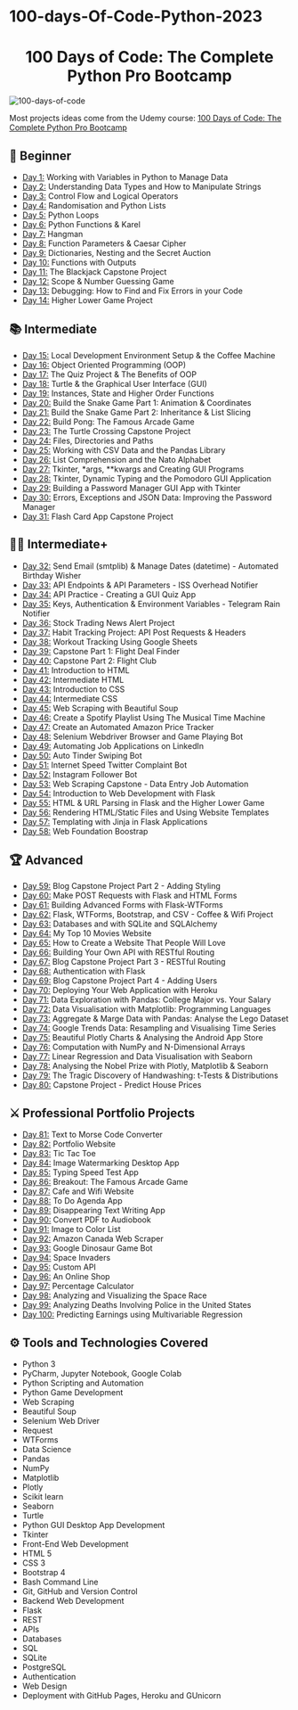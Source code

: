 # 100-days-Of-Code-Python-2023
<h1 align="center">100 Days of Code: The Complete Python Pro Bootcamp
</h1>

![100-days-of-code](https://preview.redd.it/r4p6b57nhgga1.gif)

Most projects ideas come from the Udemy course: [100 Days of Code: The Complete Python Pro Bootcamp](https://www.udemy.com/course/100-days-of-code/)


## 🔰 Beginner 
- [Day 1:](01) Working with Variables in Python to Manage Data
- [Day 2:](02) Understanding Data Types and How to Manipulate Strings
- [Day 3:](03) Control Flow and Logical Operators
- [Day 4:](04) Randomisation and Python Lists
- [Day 5:](05) Python Loops
- [Day 6:](06) Python Functions & Karel
- [Day 7:](07) Hangman
- [Day 8:](08) Function Parameters & Caesar Cipher
- [Day 9:](09) Dictionaries, Nesting and the Secret Auction
- [Day 10:](10) Functions with Outputs
- [Day 11:](11) The Blackjack Capstone Project
- [Day 12:](12) Scope & Number Guessing Game
- [Day 13:](13) Debugging: How to Find and Fix Errors in your Code
- [Day 14:](14) Higher Lower Game Project

## 📚 Intermediate
- [Day 15:](15) Local Development Environment Setup & the Coffee Machine
- [Day 16:](16) Object Oriented Programming (OOP)
- [Day 17:](17) The Quiz Project & The Benefits of OOP
- [Day 18:](18) Turtle & the Graphical User Interface (GUI)
- [Day 19:](19) Instances, State and Higher Order Functions
- [Day 20:](20) Build the Snake Game Part 1: Animation & Coordinates
- [Day 21:](21) Build the Snake Game Part 2: Inheritance & List Slicing
- [Day 22:](22) Build Pong: The Famous Arcade Game
- [Day 23:](23) The Turtle Crossing Capstone Project
- [Day 24:](24) Files, Directories and Paths
- [Day 25:](25) Working with CSV Data and the Pandas Library
- [Day 26:](26) List Comprehension and the Nato Alphabet
- [Day 27:](27) Tkinter, *args, **kwargs and Creating GUI Programs
- [Day 28:](28) Tkinter, Dynamic Typing and the Pomodoro GUI Application
- [Day 29:](29) Building a Password Manager GUI App with Tkinter
- [Day 30:](30) Errors, Exceptions and JSON Data: Improving the Password Manager
- [Day 31:](31) Flash Card App Capstone Project

## 👨‍💻 Intermediate+
- [Day 32:](32) Send Email (smtplib) & Manage Dates (datetime) - Automated Birthday Wisher
- [Day 33:](33) API Endpoints & API Parameters - ISS Overhead Notifier
- [Day 34:](34) API Practice - Creating a GUI Quiz App
- [Day 35:](35) Keys, Authentication & Environment Variables - Telegram Rain Notifier
- [Day 36:](36) Stock Trading News Alert Project
- [Day 37:](37) Habit Tracking Project: API Post Requests & Headers
- [Day 38:](38) Workout Tracking Using Google Sheets
- [Day 39:](39) Capstone Part 1: Flight Deal Finder
- [Day 40:](40) Capstone Part 2: Flight Club
- [Day 41:](41) Introduction to HTML
- [Day 42:](42) Intermediate HTML
- [Day 43:](43) Introduction to CSS
- [Day 44:](44) Intermediate CSS
- [Day 45:](45) Web Scraping with Beautiful Soup
- [Day 46:](46) Create a Spotify Playlist Using The Musical Time Machine
- [Day 47:](47) Create an Automated Amazon Price Tracker
- [Day 48:](48) Selenium Webdriver Browser and Game Playing Bot
- [Day 49:](49) Automating Job Applications on LinkedIn
- [Day 50:](50) Auto Tinder Swiping Bot
- [Day 51:](51) Internet Speed Twitter Complaint Bot
- [Day 52:](52) Instagram Follower Bot
- [Day 53:](53) Web Scraping Capstone - Data Entry Job Automation
- [Day 54:](54) Introduction to Web Development with Flask
- [Day 55:](55) HTML & URL Parsing in Flask and the Higher Lower Game
- [Day 56:](56) Rendering HTML/Static Files and Using Website Templates
- [Day 57:](57) Templating with Jinja in Flask Applications
- [Day 58:](58) Web Foundation Boostrap

## 🏆 Advanced
- [Day 59:](59) Blog Capstone Project Part 2 - Adding Styling
- [Day 60:](60) Make POST Requests with Flask and HTML Forms
- [Day 61:](61) Building Advanced Forms with Flask-WTForms
- [Day 62:](62) Flask, WTForms, Bootstrap, and CSV - Coffee & Wifi Project
- [Day 63:](63) Databases and with SQLite and SQLAlchemy
- [Day 64:](64) My Top 10 Movies Website
- [Day 65:](65) How to Create a Website That People Will Love
- [Day 66:](66) Building Your Own API with RESTful Routing
- [Day 67:](67) Blog Capstone Project Part 3 - RESTful Routing
- [Day 68:](68) Authentication with Flask
- [Day 69:](69) Blog Capstone Project Part 4 - Adding Users
- [Day 70:](70) Deploying Your Web Application with Heroku
- [Day 71:](71) Data Exploration with Pandas: College Major vs. Your Salary
- [Day 72:](72) Data Visualisation with Matplotlib: Programming Languages
- [Day 73:](73) Aggregate & Marge Data with Pandas: Analyse the Lego Dataset
- [Day 74:](74) Google Trends Data: Resampling and Visualising Time Series
- [Day 75:](75) Beautiful Plotly Charts & Analysing the Android App Store
- [Day 76:](76) Computation with NumPy and N-Dimensional Arrays
- [Day 77:](77) Linear Regression and Data Visualisation with Seaborn
- [Day 78:](78) Analysing the Nobel Prize with Plotly, Matplotlib & Seaborn
- [Day 79:](79) The Tragic Discovery of Handwashing: t-Tests & Distributions
- [Day 80:](80) Capstone Project - Predict House Prices

## ⚔ Professional Portfolio Projects
- [Day 81:](81) Text to Morse Code Converter
- [Day 82:](82) Portfolio Website
- [Day 83:](83) Tic Tac Toe
- [Day 84:](84) Image Watermarking Desktop App
- [Day 85:](85) Typing Speed Test App
- [Day 86:](86) Breakout: The Famous Arcade Game
- [Day 87:](87) Cafe and Wifi Website
- [Day 88:](88) To Do Agenda App
- [Day 89:](89) Disappearing Text Writing App
- [Day 90:](90) Convert PDF to Audiobook
- [Day 91:](91) Image to Color List
- [Day 92:](92) Amazon Canada Web Scraper
- [Day 93:](93) Google Dinosaur Game Bot
- [Day 94:](94) Space Invaders
- [Day 95:](95) Custom API
- [Day 96:](96) An Online Shop
- [Day 97:](97) Percentage Calculator
- [Day 98:](98) Analyzing and Visualizing the Space Race
- [Day 99:](99) Analyzing Deaths Involving Police in the United States
- [Day 100:](100) Predicting Earnings using Multivariable Regression

## ⚙ Tools and Technologies Covered
- Python 3
- PyCharm, Jupyter Notebook, Google Colab
- Python Scripting and Automation
- Python Game Development
- Web Scraping
- Beautiful Soup
- Selenium Web Driver
- Request
- WTForms
- Data Science
- Pandas
- NumPy
- Matplotlib
- Plotly
- Scikit learn
- Seaborn
- Turtle
- Python GUI Desktop App Development
- Tkinter
- Front-End Web Development
- HTML 5
- CSS 3
- Bootstrap 4
- Bash Command Line
- Git, GitHub and Version Control
- Backend Web Development
- Flask
- REST
- APIs
- Databases
- SQL
- SQLite
- PostgreSQL
- Authentication
- Web Design
- Deployment with GitHub Pages, Heroku and GUnicorn
